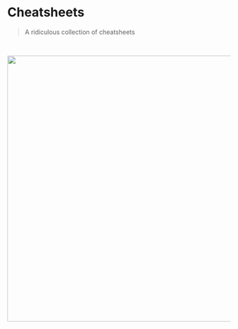 # Cheatsheets

> A ridiculous collection of cheatsheets

<br>

<p align='center'>
<img src='_docs/images/screenshot.png' width=600>
<br>
</p>
